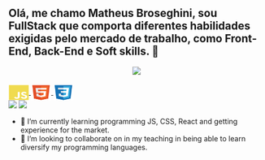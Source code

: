 <h2>Olá, me chamo Matheus Broseghini, sou FullStack que comporta diferentes habilidades exigidas pelo mercado de trabalho, como Front-End, Back-End e Soft skills. 👋</h2>

<div align="center">
  <a href="https://github.com/Broseghini/Broseghini">
  <img height="180em" src="https://github-readme-stats.vercel.app/api?username=Broseghini&show_icons=true&theme=draculak&include_all_commits=true&count_private=true"/>
</div>

<div style="display: flex align_itens: center justify_content: center width= 100% "><br>
  <img align="center" alt="Broseghini-Js" height="30" width="40" src="https://raw.githubusercontent.com/devicons/devicon/master/icons/javascript/javascript-plain.svg">
  <img align="center" alt="Broseghini-HTML" height="30" width="40" src="https://raw.githubusercontent.com/devicons/devicon/master/icons/html5/html5-original.svg">
  <img align="center" alt="Broseghini-CSS" height="30" width="40" src="https://raw.githubusercontent.com/devicons/devicon/master/icons/css3/css3-original.svg">
</div>

<div>
  <a href="https://www.instagram.com/mths_brg/" target="_blank"><img src="https://img.shields.io/badge/-Instagram-%23E4405F?style=for-the-badge&logo=instagram&logoColor=white" target="_blank"></a>
<a href="https://www.linkedin.com/in/matheus-broseghini/" target="_blank"><img src="https://img.shields.io/badge/-LinkedIn-%230077B5?style=for-the-badge&logo=linkedin&logoColor=white" target="_blank"></a> 
</div>


- 🌱 I’m currently learning programming JS, CSS, React and getting experience for the market.
- 👯 I’m looking to collaborate on in my teaching in being able to learn diversify my programming languages.
